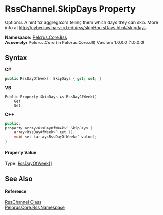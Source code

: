 # RssChannel.SkipDays Property 
 

Optional. A hint for aggregators telling them which days they can skip. More info at http://cyber.law.harvard.edu/rss/skipHoursDays.html#skipdays.

**Namespace:**&nbsp;<a href="683C06D0">Pelorus.Core.Rss</a><br />**Assembly:**&nbsp;Pelorus.Core (in Pelorus.Core.dll) Version: 1.0.0.0 (1.0.0.0)

## Syntax

**C#**<br />
``` C#
public RssDayOfWeek[] SkipDays { get; set; }
```

**VB**<br />
``` VB
Public Property SkipDays As RssDayOfWeek()
	Get
	Set
```

**C++**<br />
``` C++
public:
property array<RssDayOfWeek>^ SkipDays {
	array<RssDayOfWeek>^ get ();
	void set (array<RssDayOfWeek>^ value);
}
```


#### Property Value
Type: <a href="548CA005">RssDayOfWeek</a>[]

## See Also


#### Reference
<a href="8911D1C7">RssChannel Class</a><br /><a href="683C06D0">Pelorus.Core.Rss Namespace</a><br />